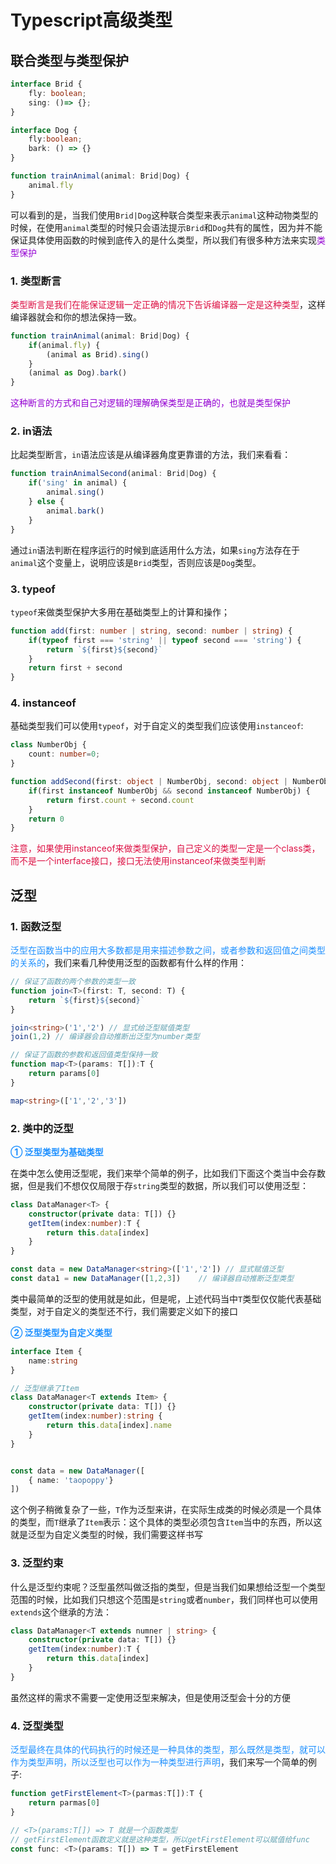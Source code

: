 # Typescript高级类型

## 联合类型与类型保护
```typescript
interface Brid {
	fly: boolean;
	sing: ()=> {};
}

interface Dog {
	fly:boolean;
	bark: () => {}
}

function trainAnimal(animal: Brid|Dog) {
	animal.fly
}
```
可以看到的是，当我们使用`Brid|Dog`这种联合类型来表示`animal`这种动物类型的时候，在使用`animal`类型的时候只会语法提示`Brid`和`Dog`共有的属性，因为并不能保证具体使用函数的时候到底传入的是什么类型，所以我们有很多种方法来实现<font color=#9400D3>类型保护</font>

### 1. 类型断言
<font color=#DD1144>类型断言是我们在能保证逻辑一定正确的情况下告诉编译器一定是这种类型</font>，这样编译器就会和你的想法保持一致。

```typescript
function trainAnimal(animal: Brid|Dog) {
	if(animal.fly) {
		(animal as Brid).sing()
	}
	(animal as Dog).bark()
}
```
<font color=#9400D3>这种断言的方式和自己对逻辑的理解确保类型是正确的，也就是类型保护</font>

### 2. in语法
比起类型断言，`in`语法应该是从编译器角度更靠谱的方法，我们来看看：
```typescript
function trainAnimalSecond(animal: Brid|Dog) {
	if('sing' in animal) {
		animal.sing()
	} else {
		animal.bark()
	}
}
```
通过`in`语法判断在程序运行的时候到底适用什么方法，如果`sing`方法存在于`animal`这个变量上，说明应该是`Brid`类型，否则应该是`Dog`类型。

### 3. typeof
`typeof`来做类型保护大多用在基础类型上的计算和操作；
```typescript
function add(first: number | string, second: number | string) {
	if(typeof first === 'string' || typeof second === 'string') {
		return `${first}${second}`
	}
	return first + second
}
```

### 4. instanceof
基础类型我们可以使用`typeof`，对于自定义的类型我们应该使用`instanceof`:
```typescript
class NumberObj {
	count: number=0;
}

function addSecond(first: object | NumberObj, second: object | NumberObj) {
	if(first instanceof NumberObj && second instanceof NumberObj) {
		return first.count + second.count
	}
	return 0
}
```
<font color=#DD1144>注意，如果使用instanceof来做类型保护，自己定义的类型一定是一个class类，而不是一个interface接口，接口无法使用instanceof来做类型判断</font>

## 泛型
### 1. 函数泛型
<font color=#1E90FF>泛型在函数当中的应用大多数都是用来描述参数之间，或者参数和返回值之间类型的关系的</font>，我们来看几种使用泛型的函数都有什么样的作用：

```typescript
// 保证了函数的两个参数的类型一致
function join<T>(first: T, second: T) {
	return `${first}${second}`
}

join<string>('1','2') // 显式给泛型赋值类型
join(1,2) // 编译器会自动推断出泛型为number类型

// 保证了函数的参数和返回值类型保持一致
function map<T>(params: T[]):T {
	return params[0]
}

map<string>(['1','2','3'])
```

### 2. 类中的泛型
<font color=#1E90FF>**① 泛型类型为基础类型**</font>

在类中怎么使用泛型呢，我们来举个简单的例子，比如我们下面这个类当中会存数据，但是我们不想仅仅局限于存`string`类型的数据，所以我们可以使用泛型：
```typescript
class DataManager<T> {
	constructor(private data: T[]) {}
	getItem(index:number):T {
		return this.data[index]
	}
}

const data = new DataManager<string>(['1','2']) // 显式赋值泛型
const data1 = new DataManager([1,2,3])    // 编译器自动推断泛型类型
```
类中最简单的泛型的使用就是如此，但是呢，上述代码当中`T`类型仅仅能代表基础类型，对于自定义的类型还不行，我们需要定义如下的接口

<font color=#1E90FF>**② 泛型类型为自定义类型**</font>

```typescript
interface Item {
	name:string
}

// 泛型继承了Item
class DataManager<T extends Item> {
	constructor(private data: T[]) {}
	getItem(index:number):string {
		return this.data[index].name
	}
}


const data = new DataManager([
	{ name: 'taopoppy'}
])
```
这个例子稍微复杂了一些，`T`作为泛型来讲，在实际生成类的时候必须是一个具体的类型，而`T`继承了`Item`表示：这个具体的类型必须包含`Item`当中的东西，所以这就是泛型为自定义类型的时候，我们需要这样书写


### 3. 泛型约束
什么是泛型约束呢？泛型虽然叫做泛指的类型，但是当我们如果想给泛型一个类型范围的时候，比如我们只想这个范围是`string`或者`number`，我们同样也可以使用`extends`这个继承的方法：
```typescript
class DataManager<T extends numner | string> {
	constructor(private data: T[]) {}
	getItem(index:number):T {
		return this.data[index]
	}
}
```
虽然这样的需求不需要一定使用泛型来解决，但是使用泛型会十分的方便

### 4. 泛型类型
<font color=#1E90FF>泛型最终在具体的代码执行的时候还是一种具体的类型，那么既然是类型，就可以作为类型声明，所以泛型也可以作为一种类型进行声明</font>，我们来写一个简单的例子:

```typescript
function getFirstElement<T>(parmas:T[]):T {
	return parmas[0]
}

// <T>(params:T[]) => T 就是一个函数类型
// getFirstElement函数定义就是这种类型，所以getFirstElement可以赋值给func
const func: <T>(params: T[]) => T = getFirstElement
```